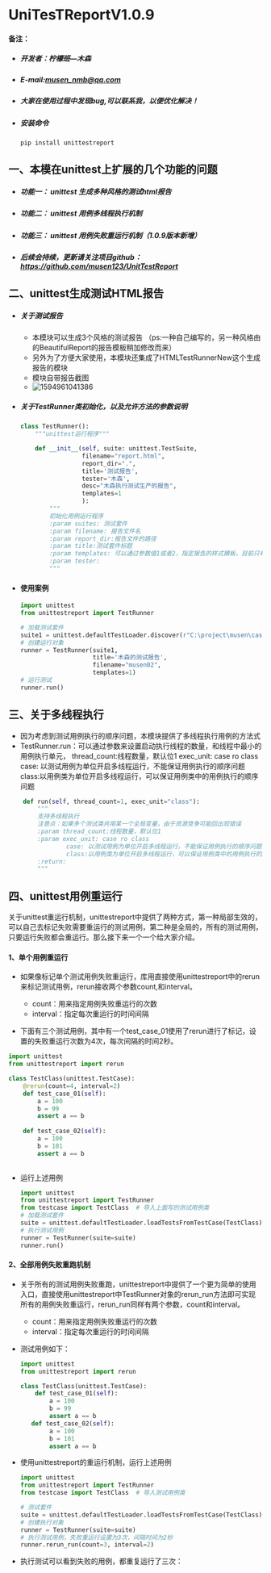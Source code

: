 # UniTesTReportV1.0.9

#### 备注：

- ##### 开发者：柠檬班—木森

- ##### E-mail:musen_nmb@qq.com

- ##### 大家在使用过程中发现bug,可以联系我，以便优化解决！

- ##### 安装命令 

    ```
    pip install unittestreport
    ```

## 一、本模在unittest上扩展的几个功能的问题

- ##### 功能一： unittest 生成多种风格的测试html报告

- ##### 功能二： unittest 用例多线程执行机制

- ##### 功能三： unittest 用例失败重运行机制（1.0.9版本新增）

- ##### 后续会持续，更新请关注项目github： https://github.com/musen123/UnitTestReport 

## 二、unittest生成测试HTML报告

- ##### 关于测试报告

    - 本模块可以生成3个风格的测试报告
    （ps:一种自己编写的，另一种风格由的BeautifulReport的报告模板稍加修改而来）
    - 另外为了方便大家使用，本模块还集成了HTMLTestRunnerNew这个生成报告的模块
    - 模块自带报告截图
    - ![1594961041386](http://testingpai.com/upload/file/2020/ef9be15f-79fc-4a5d-8861-9ea7f62989c8.png)

    

- ##### 关于TestRunner类初始化，以及允许方法的参数说明

    ```python
    class TestRunner():
        """unittest运行程序"""

        def __init__(self, suite: unittest.TestSuite,
                     filename="report.html",
                     report_dir=".",
                     title='测试报告',
                     tester='木森',
                     desc="木森执行测试生产的报告",
                     templates=1
                     ):
            """
            初始化用例运行程序
            :param suites: 测试套件
            :param filename: 报告文件名
            :param report_dir:报告文件的路径
            :param title:测试套件标题
            :param templates: 可以通过参数值1或者2，指定报告的样式模板，目前只有两个模板
            :param tester:
            """
    ```

- #### 使用案例

    ```python
    import unittest
    from unittestreport import TestRunner
    
    # 加载测试套件
    suite1 = unittest.defaultTestLoader.discover(r"C:\project\musen\case_test")
    # 创建运行对象
    runner = TestRunner(suite1, 
                        title='木森的测试报告',
                        filename="musen02",
                        templates=1)
    # 运行测试
    runner.run()
    ```

    



## 三、关于多线程执行

- 因为考虑到测试用例执行的顺序问题，本模块提供了多线程执行用例的方法式
- TestRunner.run：可以通过参数来设置启动执行线程的数量，和线程中最小的用例执行单元，
    thread_count:线程数量，默认位1
    exec_unit: case ro class
        case: 以测试用例为单位开启多线程运行，不能保证用例执行的顺序问题
        class:以用例类为单位开启多线程运行，可以保证用例类中的用例执行的顺序问题

```python
    def run(self, thread_count=1, exec_unit="class"):
        """
        支持多线程执行
        注意点：如果多个测试类共用某一个全局变量，由于资源竞争可能回出现错误
        :param thread_count:线程数量，默认位1
        :param exec_unit: case ro class
                case: 以测试用例为单位开启多线程运行，不能保证用例执行的顺序问题
                class:以用例类为单位开启多线程运行，可以保证用例类中的用例执行的顺序问题
        :return:
        """
```



## 四、unittest用例重运行

​		关于unittest重运行机制，unittestreport中提供了两种方式，第一种局部生效的，可以自己去标记失败需要重运行的测试用例，第二种是全局的，所有的测试用例，只要运行失败都会重运行。那么接下来一个一个给大家介绍。

#### 1、单个用例重运行

- 如果像标记单个测试用例失败重运行，库用直接使用unittestreport中的rerun来标记测试用例，rerun接收两个参数count,和interval。
    - count：用来指定用例失败重运行的次数
    - interval：指定每次重运行的时间间隔

- 下面有三个测试用例，其中有一个test_case_01使用了rerun进行了标记，设置的失败重运行次数为4次，每次间隔的时间2秒。

```python
import unittest
from unittestreport import rerun

class TestClass(unittest.TestCase):
    @rerun(count=4, interval=2)
    def test_case_01(self):
        a = 100
        b = 99
        assert a == b
        
    def test_case_02(self):
        a = 100
        b = 101
        assert a == b
        
```

- 运行上述用例

    ```python
    import unittest
    from unittestreport import TestRunner
    from testcase import TestClass  # 导入上面写的测试用例类
    # 加载测试套件
    suite = unittest.defaultTestLoader.loadTestsFromTestCase(TestClass)
    # 执行测试用例
    runner = TestRunner(suite=suite)
    runner.run()
    ```


#### 2、全部用例失败重跑机制

- 关于所有的测试用例失败重跑，unittestreport中提供了一个更为简单的使用入口，直接使用unittestreport中TestRunner对象的rerun_run方法即可实现所有的用例失败重运行，rerun_run同样有两个参数，count和interval。

    - count：用来指定用例失败重运行的次数
    - interval：指定每次重运行的时间间隔

- 测试用例如下：

    ```python
    import unittest
    from unittestreport import rerun
    
    class TestClass(unittest.TestCase):
        def test_case_01(self):
            a = 100
            b = 99
            assert a == b 
       def test_case_02(self):
            a = 100
            b = 101
            assert a == b
    ```

- 使用unittestreport的重运行机制，运行上述用例

    ```python
    import unittest
    from unittestreport import TestRunner
    from testcase import TestClass  # 导入测试用例类
    
    # 测试套件
    suite = unittest.defaultTestLoader.loadTestsFromTestCase(TestClass)
    # 创建执行对象
    runner = TestRunner(suite=suite)
    # 执行测试用例，失败重运行设置为3次，间隔时间为2秒
    runner.rerun_run(count=3, interval=2)
    ```

- 执行测试可以看到失败的用例，都重复运行了三次：
